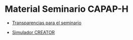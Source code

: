 # Material Seminario CAPAP-H

 * [Transparencias para el seminario](Creator-RISC-v.pdf)

 * [Simulador CREATOR](http://creatorsim.github.io/creator)
